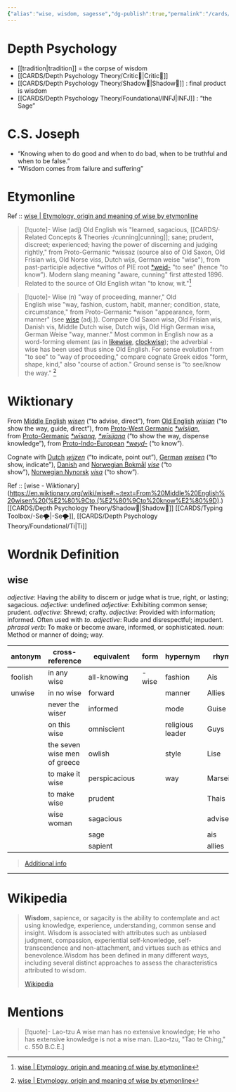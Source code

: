 ```yaml
---
{"alias":"wise, wisdom, sagesse","dg-publish":true,"permalink":"/cards/related-concepts-and-theories/wisdom/","dgPassFrontmatter":true,"noteIcon":"1","created":"2022-12-31T00:51:28.608+01:00","updated":"2023-05-27T15:36:26.076+02:00"}
---
```


# Depth Psychology 
- [[tradition\|tradition]] = the corpse of wisdom 
- [[CARDS/Depth Psychology Theory/Critic🤔\|Critic🤔]]
- [[CARDS/Depth Psychology Theory/Shadow👥\|Shadow👥]] : final product is wisdom 
- [[CARDS/Depth Psychology Theory/Foundational/INFJ\|INFJ]] : “the Sage”

# C.S. Joseph
- “Knowing when to do good and when to do bad, when to be truthful and when to be false.”
- “Wisdom comes from failure and suffering” 

# Etymonline

Ref :: [wise | Etymology, origin and meaning of wise by etymonline](https://www.etymonline.com/word/wise)

> [!quote]- Wise (adj)
> Old English wis "learned, sagacious, [[CARDS/· Related Concepts & Theories ·/cunning\|cunning]]; sane; prudent, discreet; experienced; having the power of discerning and judging rightly," from Proto-Germanic *wissaz (source also of Old Saxon, Old Frisian wis, Old Norse viss, Dutch wijs, German weise "wise"), from past-participle adjective *wittos of PIE root [*weid-](https://www.etymonline.com/word/*weid-?ref=etymonline_crossreference "Etymology, meaning and definition of *weid- ") "to see" (hence "to know"). Modern slang meaning "aware, cunning" first attested 1896. Related to the source of Old English witan "to know, wit."[^1]

> [!quote]- Wise (n)
> "way of proceeding, manner," Old English wise "way, fashion, custom, habit, manner; condition, state, circumstance," from Proto-Germanic *wison "appearance, form, manner" (see [wise](https://www.etymonline.com/word/wise?ref=etymonline_crossreference#etymonline_v_10789 "Etymology, meaning and definition of wise ") (adj.)). Compare Old Saxon wisa, Old Frisian wis, Danish vis, Middle Dutch wise, Dutch wijs, Old High German wisa, German Weise "way, manner." Most common in English now as a word-forming element (as in [likewise](https://www.etymonline.com/word/likewise?ref=etymonline_crossreference "Etymology, meaning and definition of likewise "), [clockwise](https://www.etymonline.com/word/clockwise?ref=etymonline_crossreference "Etymology, meaning and definition of clockwise ")); the adverbial -wise has been used thus since Old English. For sense evolution from "to see" to "way of proceeding," compare cognate Greek eidos "form, shape, kind," also "course of action." Ground sense is "to see/know the way." [^1]

# Wiktionary

From [Middle English](https://en.wikipedia.org/wiki/Middle_English "w:Middle English") _[wisen](https://en.wiktionary.org/wiki/wisen#Middle_English "wisen")_ (“to advise, direct”), from [Old English](https://en.wikipedia.org/wiki/Old_English "w:Old English") _[wisian](https://en.wiktionary.org/wiki/wisian#Old_English "wisian")_ (“to show the way, guide, direct”), from [Proto-West Germanic](https://en.wikipedia.org/wiki/Proto-West_Germanic_language "w:Proto-West Germanic language") _[*wīsijan](https://en.wiktionary.org/wiki/Reconstruction:Proto-West_Germanic/w%C4%ABsijan "Reconstruction:Proto-West Germanic/wīsijan")_, from [Proto-Germanic](https://en.wikipedia.org/wiki/Proto-Germanic_language "w:Proto-Germanic language") _[*wīsaną](https://en.wiktionary.org/w/index.php?title=Reconstruction:Proto-Germanic/w%C4%ABsan%C4%85&action=edit&redlink=1 "Reconstruction:Proto-Germanic/wīsaną (page does not exist)")_, _[*wīsijaną](https://en.wiktionary.org/wiki/Reconstruction:Proto-Germanic/w%C4%ABsijan%C4%85 "Reconstruction:Proto-Germanic/wīsijaną")_ (“to show the way, dispense knowledge”), from [Proto-Indo-European](https://en.wikipedia.org/wiki/Proto-Indo-European_language "w:Proto-Indo-European language") _[*weyd-](https://en.wiktionary.org/wiki/Reconstruction:Proto-Indo-European/weyd- "Reconstruction:Proto-Indo-European/weyd-")_ (“to know”).

Cognate with [Dutch](https://en.wikipedia.org/wiki/Dutch_language "w:Dutch language") _[wijzen](https://en.wiktionary.org/wiki/wijzen#Dutch "wijzen")_ (“to indicate, point out”), [German](https://en.wikipedia.org/wiki/German_language "w:German language") _[weisen](https://en.wiktionary.org/wiki/weisen#German "weisen")_ (“to show, indicate”), [Danish](https://en.wikipedia.org/wiki/Danish_language "w:Danish language") and [Norwegian Bokmål](https://en.wikipedia.org/wiki/Bokm%C3%A5l "w:Bokmål") _[vise](https://en.wiktionary.org/wiki/vise#Norwegian_Bokm%C3%A5l "vise")_ (“to show”), [Norwegian Nynorsk](https://en.wikipedia.org/wiki/Nynorsk "w:Nynorsk") _[visa](https://en.wiktionary.org/wiki/visa#Norwegian_Nynorsk "visa")_ (“to show”).

Ref :: [wise - Wiktionary](https://en.wiktionary.org/wiki/wise#:~:text=From%20Middle%20English%20wisen%20(%E2%80%9Cto,(%E2%80%9Cto%20know%E2%80%9D).)
[[CARDS/Depth Psychology Theory/Shadow👥\|Shadow👥]] [[CARDS/Typing Toolbox/-Se🌪️\|-Se🌪️]], [[CARDS/Depth Psychology Theory/Foundational/Ti\|Ti]] 

# Wordnik Definition 
## wise
*adjective*: Having the ability to discern or judge what is true, right, or lasting; sagacious.
*adjective*: undefined
*adjective*: Exhibiting common sense; prudent.
*adjective*: Shrewd; crafty.
*adjective*: Provided with information; informed. Often used with <em>to</em>.
*adjective*: Rude and disrespectful; impudent.
*phrasal verb*: To make or become aware, informed, or sophisticated.
*noun*: Method or manner of doing; way.

| antonym |cross-reference |equivalent |form |hypernym |rhyme |same-context |synonym |verb-form |
| --- | --- | --- | --- | --- | --- | --- | --- | --- |
| foolish | in any wise | all-knowing | -wise | fashion | Ais | ancient | MO | wised |
| unwise | in no wise | forward |  | manner | Allies | beer | abstruse | wisely |
|  | never the wiser | informed |  | mode | Guise | best | acute | wising |
|  | on this wise | omniscient |  | religious leader | Guys | cattle | advantageous |  |
|  | the seven wise men of greece | owlish |  | style | Lise | conviction | advisable |  |
|  | to make it wise | perspicacious |  | way | Marseilles | dear | alert |  |
|  | to make wise | prudent |  |  | Thais | dry | algorithm |  |
|  | wise woman | sagacious |  |  | advise | easily | all-knowing |  |
|  |  | sage |  |  | ais | faithful | angle |  |
|  |  | sapient |  |  | allies | fit | apperceptive |  |

> [Additional info](https://www.wordnik.com/words/wise)

---
# Wikipedia 

> **Wisdom**, sapience, or sagacity is the ability to contemplate and act using knowledge, experience, understanding, common sense and insight. Wisdom is associated with attributes such as unbiased judgment, compassion, experiential self-knowledge, self-transcendence and non-attachment, and virtues such as ethics and benevolence.Wisdom has been defined in many different ways, including several distinct approaches to assess the characteristics attributed to wisdom.
>
> [Wikipedia](https://en.wikipedia.org/wiki/Wisdom)

# Mentions
> [!quote]- Lao-tzu
> A wise man has no extensive knowledge; He who has extensive knowledge is not a wise man. [Lao-tzu, "Tao te Ching," c. 550 B.C.E.]





[^1]: [wise | Etymology, origin and meaning of wise by etymonline](https://www.etymonline.com/word/wise)
